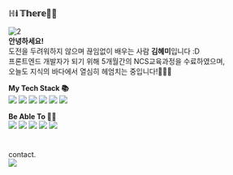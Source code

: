 
### ℍ𝕚 𝕋𝕙𝕖𝕣𝕖👋🏻
![2](https://user-images.githubusercontent.com/107976069/193759935-0c79b9ae-5f50-474d-bbc2-fbefc0cf3e3d.jpg) <br>
**안녕하세요!**<br>
도전을 두려워하지 않으며 끊임없이 배우는 사람 **김혜미**입니다 :D <br>
프론트엔드 개발자가 되기 위해 5개월간의 NCS교육과정을 수료하였으며,<br>
오늘도 지식의 바다에서 열심히 헤엄치는 중입니다!🏊🏻‍♀️<br>


**My Tech Stack  📚**<br>
<img src="https://img.shields.io/badge/HTML-E34F26?style=flat-square&logo=HTML5&logoColor=white"/> <img src="https://img.shields.io/badge/CSS-1572B6?style=flat-square&logo=CSS3&logoColor=white"/> <img src="https://img.shields.io/badge/SCSS-CC6699?style=flat-square&logo=SASS&logoColor=white"/> <img src="https://img.shields.io/badge/JQuery-0769AD?style=flat-square&logo=JQuery&logoColor=white"/> <img src="https://img.shields.io/badge/JavaScript-F7DF1E?style=flat-square&logo=JavaScript&logoColor=white"/> <img src="https://img.shields.io/badge/Vue.js-4FC08D?style=flat-square&logo=Vue.js&logoColor=white"/>

**Be Able To 👌🏻**<br>
<img src="https://img.shields.io/badge/Figma-F24E1E?style=flat-square&logo=Figma&logoColor=white"/>
<img src="https://img.shields.io/badge/Adobe Photoshop-31A8FF?style=flat-square&logo=Adobe Photoshop&logoColor=white"/>
<img src="https://img.shields.io/badge/Adobe Illustrator-FF9A00?style=flat-square&logo=Adobe Illustrator&logoColor=white"/>
<img src="https://img.shields.io/badge/Adobe Premiere Pro-9999FF?style=flat-square&logo=Adobe Premiere Pro&logoColor=white"/>
<img src="https://img.shields.io/badge/Adobe After Effects-9999FF?style=flat-square&logo=Adobe After Effects&logoColor=white"/>


#
contact.<br>
<img src="https://img.shields.io/badge/kimhp1216@naver.com-ffffff?style=flat-square&logo=GMAIL&logoColor=black"/>

